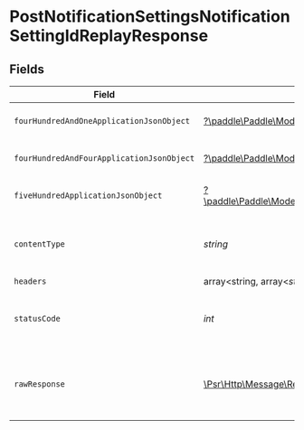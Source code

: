 # PostNotificationSettingsNotificationSettingIdReplayResponse


## Fields

| Field                                                                                                                                                                                                                                     | Type                                                                                                                                                                                                                                      | Required                                                                                                                                                                                                                                  | Description                                                                                                                                                                                                                               |
| ----------------------------------------------------------------------------------------------------------------------------------------------------------------------------------------------------------------------------------------- | ----------------------------------------------------------------------------------------------------------------------------------------------------------------------------------------------------------------------------------------- | ----------------------------------------------------------------------------------------------------------------------------------------------------------------------------------------------------------------------------------------- | ----------------------------------------------------------------------------------------------------------------------------------------------------------------------------------------------------------------------------------------- |
| `fourHundredAndOneApplicationJsonObject`                                                                                                                                                                                                  | [?\paddle\Paddle\Models\Operations\PostNotificationSettingsNotificationSettingIdReplayResponseBody](../../Models/Operations/PostNotificationSettingsNotificationSettingIdReplayResponseBody.md)                                           | :heavy_minus_sign:                                                                                                                                                                                                                        | General error response                                                                                                                                                                                                                    |
| `fourHundredAndFourApplicationJsonObject`                                                                                                                                                                                                 | [?\paddle\Paddle\Models\Operations\PostNotificationSettingsNotificationSettingIdReplayNotificationsResponseBody](../../Models/Operations/PostNotificationSettingsNotificationSettingIdReplayNotificationsResponseBody.md)                 | :heavy_minus_sign:                                                                                                                                                                                                                        | General error response                                                                                                                                                                                                                    |
| `fiveHundredApplicationJsonObject`                                                                                                                                                                                                        | [?\paddle\Paddle\Models\Operations\PostNotificationSettingsNotificationSettingIdReplayNotificationsResponseResponseBody](../../Models/Operations/PostNotificationSettingsNotificationSettingIdReplayNotificationsResponseResponseBody.md) | :heavy_minus_sign:                                                                                                                                                                                                                        | General error response                                                                                                                                                                                                                    |
| `contentType`                                                                                                                                                                                                                             | *string*                                                                                                                                                                                                                                  | :heavy_check_mark:                                                                                                                                                                                                                        | HTTP response content type for this operation                                                                                                                                                                                             |
| `headers`                                                                                                                                                                                                                                 | array<string, array<*string*>>                                                                                                                                                                                                            | :heavy_minus_sign:                                                                                                                                                                                                                        | N/A                                                                                                                                                                                                                                       |
| `statusCode`                                                                                                                                                                                                                              | *int*                                                                                                                                                                                                                                     | :heavy_check_mark:                                                                                                                                                                                                                        | HTTP response status code for this operation                                                                                                                                                                                              |
| `rawResponse`                                                                                                                                                                                                                             | [\Psr\Http\Message\ResponseInterface](https://www.php-fig.org/psr/psr-7/#33-psrhttpmessageresponseinterface)                                                                                                                              | :heavy_minus_sign:                                                                                                                                                                                                                        | Raw HTTP response; suitable for custom response parsing                                                                                                                                                                                   |